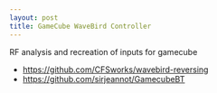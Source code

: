 ```yaml
---
layout: post
title: GameCube WaveBird Controller
---
```


RF analysis and recreation of inputs for gamecube
- https://github.com/CFSworks/wavebird-reversing
- https://github.com/sirjeannot/GamecubeBT
